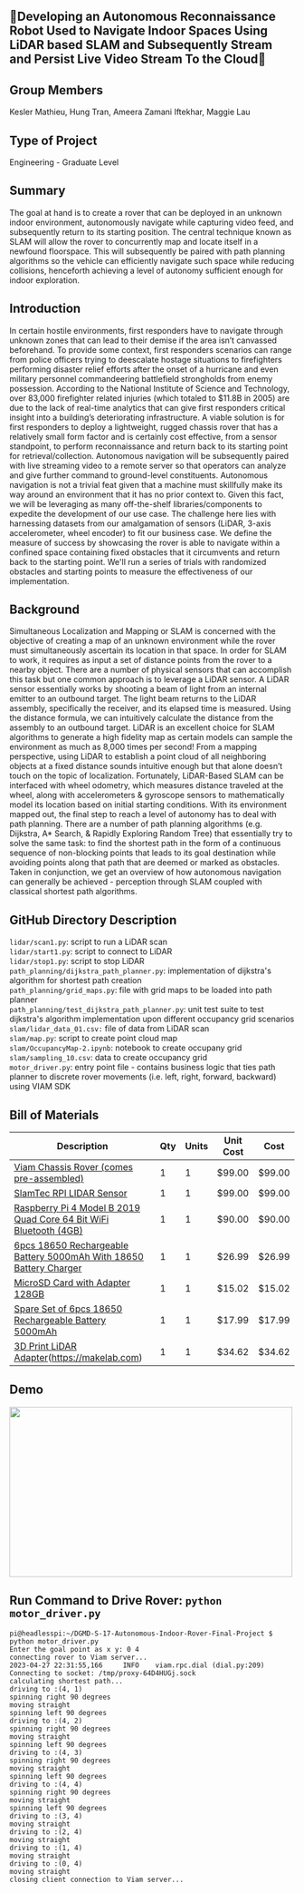 ## :robot:Developing an Autonomous Reconnaissance Robot Used to Navigate Indoor Spaces Using LiDAR based SLAM and Subsequently Stream and Persist Live Video Stream To the Cloud:robot:

## Group Members
Kesler Mathieu, Hung Tran, Ameera Zamani Iftekhar, Maggie Lau

## Type of Project
Engineering - Graduate Level


## Summary
The goal at hand is to create a rover that can be deployed in an unknown indoor environment, autonomously navigate while capturing video feed, and subsequently return to its starting position. The central technique known as SLAM will allow the rover to concurrently map and locate itself in a newfound floorspace. This will subsequently be paired with path planning algorithms so the vehicle can efficiently navigate such space while reducing collisions, henceforth achieving a level of autonomy sufficient enough for indoor exploration. 

## Introduction
In certain hostile environments, first responders have to navigate through unknown zones that can lead to their demise if the area isn’t canvassed beforehand. To provide some context, first responders scenarios can range from police officers trying to deescalate hostage situations to firefighters performing disaster relief efforts after the onset of a hurricane and even military personnel commandeering battlefield strongholds from enemy possession. According to the National Institute of Science and Technology, over 83,000 firefighter related injuries (which totaled to $11.8B in 2005) are due to the lack of real-time analytics that can give first responders critical insight into a building’s deteriorating infrastructure. A viable solution is for first responders to deploy a lightweight, rugged chassis rover that has a relatively small form factor and is certainly cost effective, from a sensor standpoint, to perform reconnaissance and return back to its starting point for retrieval/collection. Autonomous navigation will be subsequently paired with live streaming video to a remote server so that operators can analyze and give further command to ground-level constituents.
Autonomous navigation is not a trivial feat given that a machine must skillfully make its way around an environment that it has no prior context to. Given this fact, we will be leveraging as many off-the-shelf libraries/components to expedite the development of our use case. The challenge here lies with harnessing datasets from our amalgamation of sensors (LiDAR, 3-axis accelerometer, wheel encoder)  to fit our business case. We define the measure of success by showcasing the rover is able to navigate within a confined space containing fixed obstacles that it circumvents and return back to the starting point. We'll run a series of trials with randomized obstacles and starting points to measure the effectiveness of our implementation.


## Background
Simultaneous Localization and Mapping or SLAM is concerned with the objective of creating a map of an unknown environment while the rover must simultaneously ascertain its location in that space. In order for SLAM to work, it requires as input a set of distance points from the rover to a nearby object. There are a number of physical sensors that can accomplish this task but one common approach is to leverage a LiDAR sensor. A LiDAR sensor essentially works by shooting a beam of light from an internal emitter to an outbound target. The light beam returns to the LiDAR assembly, specifically the receiver, and its elapsed time is measured. Using the distance formula, we can intuitively calculate the distance from the assembly to an outbound target. LiDAR is an excellent choice for SLAM algorithms to generate a high fidelity map as certain models can sample the environment as much as 8,000 times per second!
From a mapping perspective, using LiDAR to establish a point cloud of all neighboring objects at a fixed distance sounds intuitive enough but that alone doesn’t touch on the topic of localization. Fortunately, LiDAR-Based SLAM can be interfaced with wheel odometry, which measures distance traveled at the wheel, along with accelerometers & gyroscope sensors to mathematically model its location based on initial starting conditions. With its environment mapped out, the final step to reach a level of autonomy has to deal with path planning. There are a number of path planning algorithms (e.g. Dijkstra, A* Search, & Rapidly Exploring Random Tree) that essentially try to solve the same task: to find the shortest path in the form of a continuous sequence of non-blocking points that leads to its goal destination while avoiding points along that path that are deemed or marked as obstacles. Taken in conjunction, we get an overview of how autonomous navigation can generally be achieved - perception through SLAM coupled with classical shortest path algorithms.

## GitHub Directory Description
```lidar/scan1.py```: script to run a LiDAR scan  
```lidar/start1.py```: script to connect to LiDAR   
```lidar/stop1.py```: script to stop LiDAR  
```path_planning/dijkstra_path_planner.py```: implementation of dijkstra's algorithm for shortest path creation  
```path_planning/grid_maps.py```: file with grid maps to be loaded into path planner  
```path_planning/test_dijkstra_path_planner.py```: unit test suite to test dijkstra's algorithm implementation upon different occupancy grid scenarios  
```slam/lidar_data_01.csv:``` file of data from LiDAR scan  
```slam/map.py```: script to create point cloud map  
```slam/OccupancyMap-2.ipynb```: notebook to create occupany grid  
```slam/sampling_10.csv```: data to create occupancy grid  
```motor_driver.py```: entry point file - contains business logic that ties path planner to discrete rover movements (i.e. left, right, forward, backward) using VIAM SDK   

## Bill of Materials

| Description  | Qty  | Units  | Unit Cost  | Cost |
|--------------|------|------|--------|------------|
|[Viam Chassis Rover (comes pre-assembled)](https://www.viam.com/resources/rover)|1|1|$99.00|$99.00|
|[SlamTec RPI LIDAR Sensor](https://a.co/d/fh0p7Po) |1|1|$99.00|$99.00|
|[Raspberry Pi 4 Model B 2019 Quad Core 64 Bit WiFi Bluetooth (4GB)](https://a.co/d/5zOuki6)|1|1|$90.00|$90.00|
|[6pcs 1￵8￵6￵50 Rechargeable Batter￵y 5000mAh W￵i￵th 18650 Battery Charger](https://a.co/d/fuPCwF9)|1|1|$26.99|$26.99|
|[MicroSD Card with Adapter 128GB](https://a.co/d/aGMFaf9)|1|1|$15.02|$15.02|
|[Spare Set of 6pcs 1￵8￵6￵50 Rechargeable Batter￵y 5000mAh](https://a.co/d/hp6hN2T)|1|1|$17.99|$17.99|
|[3D Print LiDAR Adapter](autonomous_rover_project/RPIidar_adapter.STL)(https://makelab.com)|1|1|$34.62|$34.62|


## Demo
<img src="media/Sample_Drive_For_Video_Deliverable.gif" width="500" height="300">

## Run Command to Drive Rover: `python motor_driver.py`
```
pi@headlesspi:~/DGMD-S-17-Autonomous-Indoor-Rover-Final-Project $ python motor_driver.py
Enter the goal point as x y: 0 4
connecting rover to Viam server...
2023-04-27 22:31:55,166		INFO	viam.rpc.dial (dial.py:209)	Connecting to socket: /tmp/proxy-64D4HUGj.sock
calculating shortest path...
driving to :(4, 1)
spinning right 90 degrees
moving straight
spinning left 90 degrees
driving to :(4, 2)
spinning right 90 degrees
moving straight
spinning left 90 degrees
driving to :(4, 3)
spinning right 90 degrees
moving straight
spinning left 90 degrees
driving to :(4, 4)
spinning right 90 degrees
moving straight
spinning left 90 degrees
driving to :(3, 4)
moving straight
driving to :(2, 4)
moving straight
driving to :(1, 4)
moving straight
driving to :(0, 4)
moving straight
closing client connection to Viam server...